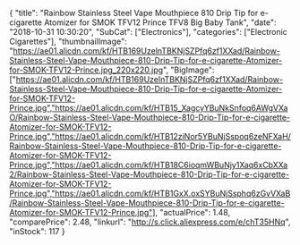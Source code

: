 {
	"title": "Rainbow Stainless Steel Vape Mouthpiece 810 Drip Tip for e-cigarette Atomizer for SMOK TFV12 Prince   TFV8 Big Baby Tank",
	"date": "2018-10-31 10:30:20",
	"SubCat": ["Electronics"],
	"categories": ["Electronic Cigarettes"],
	"thumbnailImage": "https://ae01.alicdn.com/kf/HTB169UzelnTBKNjSZPfq6zf1XXad/Rainbow-Stainless-Steel-Vape-Mouthpiece-810-Drip-Tip-for-e-cigarette-Atomizer-for-SMOK-TFV12-Prince.jpg_220x220.jpg",
	"BigImage": ["https://ae01.alicdn.com/kf/HTB169UzelnTBKNjSZPfq6zf1XXad/Rainbow-Stainless-Steel-Vape-Mouthpiece-810-Drip-Tip-for-e-cigarette-Atomizer-for-SMOK-TFV12-Prince.jpg","https://ae01.alicdn.com/kf/HTB15_XagcyYBuNkSnfoq6AWgVXaO/Rainbow-Stainless-Steel-Vape-Mouthpiece-810-Drip-Tip-for-e-cigarette-Atomizer-for-SMOK-TFV12-Prince.jpg","https://ae01.alicdn.com/kf/HTB12ziNor5YBuNjSspoq6zeNFXaH/Rainbow-Stainless-Steel-Vape-Mouthpiece-810-Drip-Tip-for-e-cigarette-Atomizer-for-SMOK-TFV12-Prince.jpg","https://ae01.alicdn.com/kf/HTB18C6ioqmWBuNjy1Xaq6xCbXXa2/Rainbow-Stainless-Steel-Vape-Mouthpiece-810-Drip-Tip-for-e-cigarette-Atomizer-for-SMOK-TFV12-Prince.jpg","https://ae01.alicdn.com/kf/HTB1GxX.oxSYBuNjSsphq6zGvVXaB/Rainbow-Stainless-Steel-Vape-Mouthpiece-810-Drip-Tip-for-e-cigarette-Atomizer-for-SMOK-TFV12-Prince.jpg"],
	"actualPrice": 1.48,
	"comparePrice": 2.48,
	"linkurl": "http://s.click.aliexpress.com/e/chT35HNq",
	"inStock": 117
}
